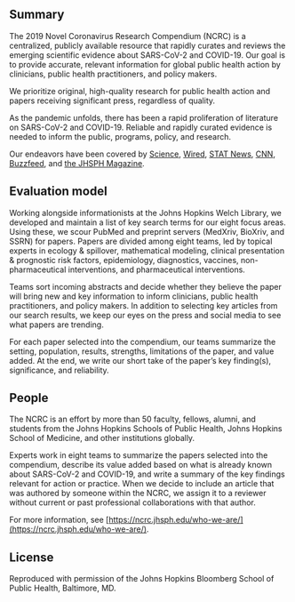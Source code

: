 ## Summary

The 2019 Novel Coronavirus Research Compendium (NCRC) is a centralized, publicly available resource that rapidly curates and reviews the emerging scientific evidence about SARS-CoV-2 and COVID-19. Our goal is to provide accurate, relevant information for global public health action by clinicians, public health practitioners, and policy makers.

We prioritize original, high-quality research for public health action and papers receiving significant press, regardless of quality.

As the pandemic unfolds, there has been a rapid proliferation of literature on SARS-CoV-2 and COVID-19. Reliable and rapidly curated evidence is needed to inform the public, programs, policy, and research.

Our endeavors have been covered by [Science](https://www.sciencemag.org/news/2020/05/scientists-are-drowning-covid-19-papers-can-new-tools-keep-them-afloat), [Wired](https://www.wired.com/story/how-to-read-covid-19-research-and-actually-understand-it/), [STAT News](https://www.statnews.com/2020/06/29/new-journal-vet-covid-19-preprints/), [CNN](https://www.cnn.com/2020/06/27/health/science-by-press-release-gupta/index.html), [Buzzfeed](https://www.buzzfeednews.com/article/peteraldhous/mario-molina-coronavirus-face-masks-pnas), and [the JHSPH Magazine](https://magazine.jhsph.edu/2020/preprints-and-pandemic-quality-control-high-speed-science).

## Evaluation model

Working alongside informationists at the Johns Hopkins Welch Library, we developed and maintain a list of key search terms for our eight focus areas. Using these, we scour PubMed and preprint servers (MedXriv, BioXriv, and SSRN) for papers. Papers are divided among eight teams, led by topical experts in ecology &amp; spillover, mathematical modeling, clinical presentation &amp; prognostic risk factors, epidemiology, diagnostics, vaccines, non-pharmaceutical interventions, and pharmaceutical interventions.

Teams sort incoming abstracts and decide whether they believe the paper will bring new and key information to inform clinicians, public health practitioners, and policy makers. In addition to selecting key articles from our search results, we keep our eyes on the press and social media to see what papers are trending.

For each paper selected into the compendium, our teams summarize the setting, population, results, strengths, limitations of the paper, and value added. At the end, we write our short take of the paper’s key finding(s), significance, and reliability.

## People
The NCRC is an effort by more than 50 faculty, fellows, alumni, and students from the Johns Hopkins Schools of Public Health, Johns Hopkins School of Medicine, and other institutions globally.

Experts work in eight teams to summarize the papers selected into the compendium, describe its value added based on what is already known about SARS-CoV-2 and COVID-19, and write a summary of the key findings relevant for action or practice. When we decide to include an article that was authored by someone within the NCRC, we assign it to a reviewer without current or past professional collaborations with that author.

For more information, see [https://ncrc.jhsph.edu/who-we-are/](https://ncrc.jhsph.edu/who-we-are/).

## License

Reproduced with permission of the Johns Hopkins Bloomberg School of Public Health, Baltimore, MD.
